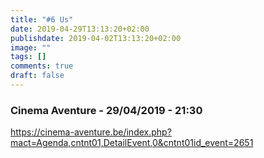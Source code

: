 ```yaml
---
title: "#6 Us"
date: 2019-04-29T13:13:20+02:00
publishdate: 2019-04-02T13:13:20+02:00
image: ""
tags: []
comments: true
draft: false
---
```


### Cinema Aventure - 29/04/2019 - 21:30

<https://cinema-aventure.be/index.php?mact=Agenda,cntnt01,DetailEvent,0&cntnt01id_event=2651>